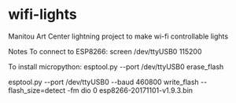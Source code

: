 # wifi-lights
Manitou Art Center lightning project to make wi-fi controllable lights

Notes
To connect to ESP8266:
screen /dev/ttyUSB0 115200

To install micropython:
esptool.py --port /dev/ttyUSB0 erase_flash

esptool.py --port /dev/ttyUSB0 --baud 460800 write_flash --flash_size=detect -fm dio 0 esp8266-20171101-v1.9.3.bin 
